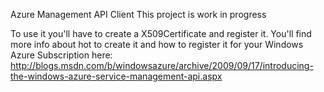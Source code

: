 Azure Management API Client
This project is work in progress

To use it you'll have to create a X509Certificate and register it. 
You'll find more info about hot to create it and how to register it for your Windows Azure Subscription here:
http://blogs.msdn.com/b/windowsazure/archive/2009/09/17/introducing-the-windows-azure-service-management-api.aspx
